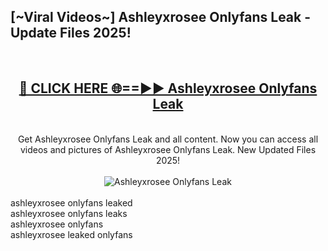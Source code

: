 <h2>[~Viral Videos~] Ashleyxrosee Onlyfans Leak - Update Files 2025!</h2>
<br>
<div align="center">
<h2><a href="https://betterlinks.top/A2PfLJ" rel="nofollow">🔴 CLICK HERE 🌐==►► Ashleyxrosee Onlyfans Leak</a></h2>
<br>
Get Ashleyxrosee Onlyfans Leak and all content. Now you can access all videos and pictures of Ashleyxrosee Onlyfans Leak. New Updated Files 2025!
<br>
<br>
<a href="https://betterlinks.top/A2PfLJ" rel="nofollow" data-target="animated-image.originalLink"><img src="https://i.ibb.co.com/WyWwxjT/player-gif2.gif" alt="Ashleyxrosee Onlyfans Leak" style="max-width: 100%; display: inline-block;" data-target="animated-image.originalImage"></a>
</div>
<br>
ashleyxrosee onlyfans leaked<br>
ashleyxrosee onlyfans leaks<br>
ashleyxrosee onlyfans<br>
ashleyxrosee leaked onlyfans